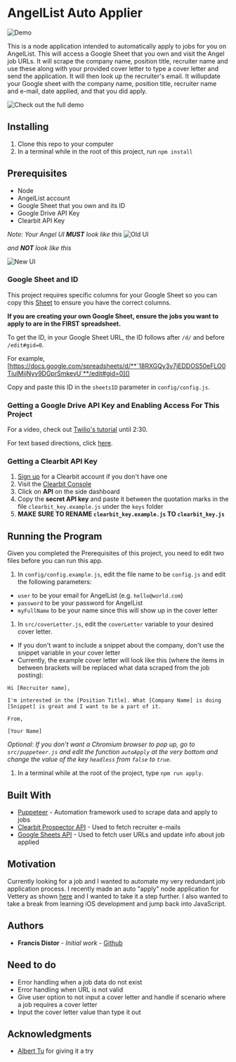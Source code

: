 # AngelList Auto Applier

![Demo](https://media.giphy.com/media/gH8m2AHvrdlccpyH6n/giphy.gif)

This is a node application intended to automatically apply to jobs for you on AngelList. This will access a Google Sheet that
you own and visit the Angel job URLs. It will scrape the company name, position title, recruiter name and use these along with
your provided cover letter to type a cover letter and send the application. It will then look up the recruiter's email. It willupdate your Google sheet with the company name, position title, recruiter name and e-mail, date applied, and that you did apply.

![Check out the full demo](https://youtu.be/h60e014AXtQ)
## Installing

1. Clone this repo to your computer
1. In a terminal while in the root of this project, run `npm install`

## Prerequisites

- Node
- AngelList account
- Google Sheet that you own and its ID
- Google Drive API Key
- Clearbit API Key

_Note: Your Angel UI **MUST** look like this_
![Old UI](https://i.imgur.com/xRnM1co.png)

_and **NOT** look like this_

![New UI](https://i.imgur.com/XNRqL9X.png)


### Google Sheet and ID

This project requires specific columns for your Google Sheet so you can copy this [Sheet](https://docs.google.com/spreadsheets/d/18RXGQy3v7jEDDOS50eFLO0TiulMijNyv9DGprSmkeyU/edit#gid=0) to ensure you have the correct columns.

**If you are creating your own Google Sheet, ensure the jobs you want to apply to are in the FIRST spreadsheet.**

To get the ID, in your Google Sheet URL, the ID follows after `/d/` and before `/edit#gid=0`.

For example, 
[https://docs.google.com/spreadsheets/d/**`18RXGQy3v7jEDDOS50eFLO0TiulMijNyv9DGprSmkeyU`**/edit#gid=0]()

Copy and paste this ID in the `sheetsID` parameter in `config/config.js`.

### Getting a Google Drive API Key and Enabling Access For This Project

For a video, check out [Twilio's tutorial](https://youtu.be/UGN6EUi4Yio?t=14) until 2:30.

For text based directions, click [here](https://github.com/fdistor/angel_autoapplier/tree/master/readme).

### Getting a Clearbit API Key

1. [Sign up](https://clearbit.com/signup) for a Clearbit account if you don't have one 
1. Visit the [Clearbit Console](https://dashboard.clearbit.com/)
1. Click on **API** on the side dashboard
1. Copy the **__secret API key__** and paste it between the quotation marks in the file `clearbit_key.example.js` under the `keys` folder
1. **MAKE SURE TO RENAME `clearbit_key.example.js` TO `clearbit_key.js`**

## Running the Program

Given you completed the Prerequisites of this project, you need to edit two files before you can run this app.

1. In `config/config.example.js`, edit the file name to be `config.js` and edit the following parameters:
- `user` to be your email for AngelList (e.g. `hello@world.com`)
- `password` to be your password for AngelList
- `myFullName` to be your name since this will show up in the cover letter
1. In `src/coverLetter.js`, edit the `coverLetter` variable to your desired cover letter. 
- If you don't want to include a snippet about the company, don't use the snippet variable in your cover letter
- Currently, the example cover letter will look like this (where the items in between brackets will be replaced what data scraped from the job posting):

```
Hi [Recruiter name],

I'm interested in the [Position Title]. What [Company Name] is doing [Snippet] is great and I want to be a part of it. 

From,

[Your Name]
```

_Optional: If you don't want a Chromium browser to pop up, go to `src/puppeteer.js` and edit the function `autoApply`
at the very bottom and change the value of the key `headless` from `false` to `true`._

1. In a terminal while at the root of the project, type `npm run apply`.


## Built With

- [Puppeteer](https://github.com/GoogleChrome/puppeteer) - Automation framework used to scrape data and apply to jobs
- [Clearbit Prospector API](https://clearbit.com/docs#prospector-api) - Used to fetch recruiter e-mails
- [Google Sheets API](https://github.com/theoephraim/node-google-spreadsheet) - Used to fetch user URLs and update info about job applied

## Motivation

Currently looking for a job and I wanted to automate my very redundant job application process. 
I recently made an auto "apply" node application for Vettery as shown [here](https://github.com/fdistor/vettery_autoapply) 
and I wanted to take it a step further.  I also wanted to take a break from learning iOS development and jump back 
into JavaScript. 

## Authors

- **Francis Distor** - _Initial work_ - [Github](https://github.com/fdistor)

## Need to do

- Error handling when a job data do not exist
- Error handling when URL is not valid
- Give user option to not input a cover letter and handle if scenario where a job requires a cover letter
- Input the cover letter value than type it out


## Acknowledgments

- [Albert Tu](https://github.com/AlbertLapTu) for giving it a try
